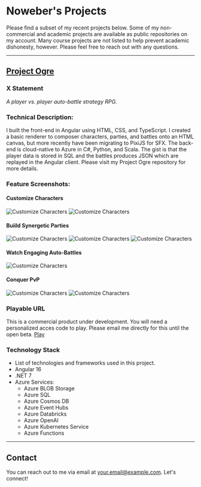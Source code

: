 # Noweber's Projects

Please find a subset of my recent projects below. Some of my non-commercial and academic projects are available as public repositories on my account. Many course projects are not listed to help prevent academic dishonesty, however. Please feel free to reach out with any questions.

---

## [Project Ogre](https://github.com/noweber/Project-Ogre)

### X Statement
_A player vs. player auto-battle strategy RPG._

### Technical Description:
I built the front-end in Angular using HTML, CSS, and TypeScript. I created a basic renderer to composer characters, parties, and battles onto an HTML canvas, but more recently have been migrating to PixiJS for SFX. The back-end is cloud-native to Azure in C#, Python, and Scala. The gist is that the player data is stored in SQL and the battles produces JSON which are replayed in the Angular client. Please visit my Project Ogre repository for more details.

### Feature Screenshots:
#### Customize Characters
![Customize Characters](screenshots/project-ogre/characters-0.png)
![Customize Characters](screenshots/project-ogre/characters-1.png)
#### Buiild Synergetic Parties
![Customize Characters](screenshots/project-ogre/parties-0.png)
![Customize Characters](screenshots/project-ogre/parties-1.png)
![Customize Characters](screenshots/project-ogre/parties-0.png)
#### Watch Engaging Auto-Battles
![Customize Characters](screenshots/project-ogre/skirmish-0.png)
#### Conquer PvP
![Customize Characters](screenshots/project-ogre/pvp-0.png)
![Customize Characters](screenshots/project-ogre/pvp-1.png)

### Playable URL
This is a commercial product under development. You will need a personalized acces code to play. Please email me directly for this until the open beta.
[Play](https://project-ogre-ui.azurewebsites.net/title)

### Technology Stack
- List of technologies and frameworks used in this project.
- Angular 16
- .NET 7
- Azure Services:
  - Azure BLOB Storage
  - Azure SQL
  - Azure Cosmos DB
  - Azure Event Hubs
  - Azure Databricks
  - Azure OpenAI
  - Azure Kubernetes Service
  - Azure Functions
---

## Contact

You can reach out to me via email at [your.email@example.com](mailto:your.email@example.com). Let's connect!

